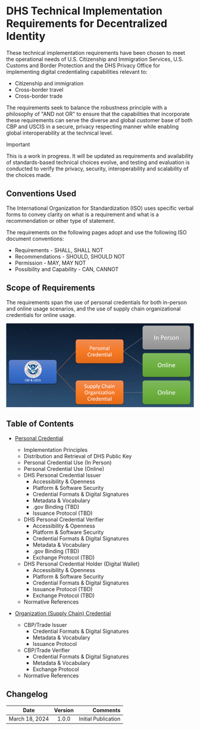 
# DHS Technical Implementation Requirements for Decentralized Identity

These technical implementation requirements have been chosen to meet the operational needs of U.S. Citizenship and Immigration Services, U.S. Customs and Border Protection and the DHS Privacy Office for implementing digital credentialing capabilities relevant to:

- Citizenship and immigration
- Cross-border travel
- Cross-border trade

The requirements seek to balance the robustness principle with a philosophy of "AND not OR" to ensure that the capabilities that incorporate these requirements can serve the diverse and global customer base of both CBP and USCIS in a secure, privacy respecting manner while enabling global interoperability at the technical level.

> [!IMPORTANT]
> This is a work in progress. It will be updated as requirements and availability of standards-based technical choices  evolve, and testing and evaluation is conducted to verify the privacy, security, interoperability and scalability of the choices made.   

## Conventions Used

The International Organization for Standardization (ISO) uses specific verbal forms to convey clarity on what is a requirement and what is a recommendation or other type of statement.

The requirements on the following pages adopt and use the following ISO document conventions:

- Requirements - SHALL, SHALL NOT
- Recommendations - SHOULD, SHOULD NOT
- Permission - MAY, MAY NOT
- Possibility and Capability - CAN, CANNOT

## Scope of Requirements

The requirements span the use of personal credentials for both in-person and online usage scenarios, and the use of supply chain organizational credentials for online usage.

![Requirements for Personal and Supply Chain Credentials](/img/Requirements-Personal-SupplyChain.png)

## Table of Contents

- [Personal Credential](PersonalCredential.md)
    - Implementation Principles
    - Distribution and Retrieval of DHS Public Key
    - Personal Credential Use (In Person)
    - Personal Credential Use (Online)
    - DHS Personal Credential Issuer
        - Accessibility & Openness
        - Platform & Software Security
        - Credential Formats & Digital Signatures
        - Metadata & Vocabulary
        - .gov Binding (TBD)
        - Issuance Protocol (TBD)
    - DHS Personal Credential Verifier
        - Accessibility & Openness
        - Platform & Software Security
        - Credential Formats & Digital Signatures
        - Metadata & Vocabulary
        - .gov Binding (TBD)
        - Exchange Protocol (TBD)
    - DHS Personal Credential Holder (Digital Wallet)
        - Accessibility & Openness
        - Platform & Software Security
        - Credential Formats & Digital Signatures
        - Issuance Protocol (TBD)
        - Exchange Protocol (TBD)
    - Normative References

- [Organization (Supply Chain) Credential](OrganizationCredential.md)
    - CBP/Trade Issuer
        - Credential Formats & Digital Signatures
        - Metadata & Vocabulary
        - Issuance Protocol
    - CBP/Trade Verifier
        - Credential Formats & Digital Signatures
        - Metadata & Vocabulary
        - Exchange Protocol   
    - Normative References

## Changelog

| Date           |  Version  |                   Comments |
|----------------|:---------:|---------------------------:|
| March 18, 2024 |   1.0.0   |        Initial Publication |

